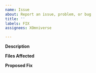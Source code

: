 ```yaml
---
name: Issue
about: Report an issue, problem, or bug
title: ''
labels: FIX
assignees: XOmniverse

---
```


**Description**

<!-- Describe the issue here -->

**Files Affected**

<!-- Names or links to files affected by the issue if applicable -->

**Proposed Fix**

<!-- Your recommendation for fixing the issue if you have one -->
